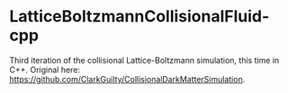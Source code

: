 # LatticeBoltzmannCollisionalFluid-cpp
Third iteration of the collisional Lattice-Boltzmann simulation, this time in C++. Original here: https://github.com/ClarkGuilty/CollisionalDarkMatterSimulation.
